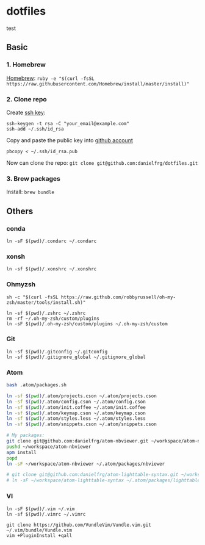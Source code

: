 # dotfiles
test
## Basic

### 1. Homebrew

[Homebrew](http://brew.sh/): `ruby -e "$(curl -fsSL https://raw.githubusercontent.com/Homebrew/install/master/install)"`

### 2. Clone repo

Create [ssh key](https://help.github.com/articles/generating-ssh-keys):

```
ssh-keygen -t rsa -C "your_email@example.com"
ssh-add ~/.ssh/id_rsa
```

Copy and paste the public key into [github account](https://github.com/settings/ssh)
```
pbcopy < ~/.ssh/id_rsa.pub
```

Now can clone the repo: `git clone git@github.com:danielfrg/dotfiles.git`

### 3. Brew packages

Install: `brew bundle`

## Others

### conda

```
ln -sF $(pwd)/.condarc ~/.condarc
```

### xonsh

```
ln -sf $(pwd)/.xonshrc ~/.xonshrc
```

### Ohmyzsh

```
sh -c "$(curl -fsSL https://raw.github.com/robbyrussell/oh-my-zsh/master/tools/install.sh)"

ln -sf $(pwd)/.zshrc ~/.zshrc
rm -rf ~/.oh-my-zsh/custom/plugins
ln -sF $(pwd)/.oh-my-zsh/custom/plugins ~/.oh-my-zsh/custom
```

### Git

```
ln -sf $(pwd)/.gitconfig ~/.gitconfig
ln -sf $(pwd)/.gitignore_global ~/.gitignore_global
```

### Atom

```bash
bash .atom/packages.sh

ln -sf $(pwd)/.atom/projects.cson ~/.atom/projects.cson
ln -sf $(pwd)/.atom/config.cson ~/.atom/config.cson
ln -sf $(pwd)/.atom/init.coffee ~/.atom/init.coffee
ln -sf $(pwd)/.atom/keymap.cson ~/.atom/keymap.cson
ln -sf $(pwd)/.atom/styles.less ~/.atom/styles.less
ln -sf $(pwd)/.atom/snippets.cson ~/.atom/snippets.cson

# My packages:
git clone git@github.com:danielfrg/atom-nbviewer.git ~/workspace/atom-nbviewer
pushd ~/workspace/atom-nbviewer
apm install
popd
ln -sF ~/workspace/atom-nbviewer ~/.atom/packages/nbviewer

# git clone git@github.com:danielfrg/atom-lighttable-syntax.git ~/workspace/atom-lighttable-syntax
# ln -sF ~/workspace/atom-lighttable-syntax ~/.atom/packages/lighttable-syntax
```

### VI

```
ln -sF $(pwd)/.vim ~/.vim
ln -sf $(pwd)/.vimrc ~/.vimrc

git clone https://github.com/VundleVim/Vundle.vim.git ~/.vim/bundle/Vundle.vim
vim +PluginInstall +qall
```
